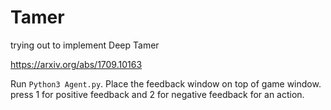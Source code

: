 # Tamer
trying out to implement Deep Tamer

https://arxiv.org/abs/1709.10163 


Run `Python3 Agent.py`. 
Place the feedback window on top of game window.
press 1 for positive feedback and 2 for negative feedback for an action.

